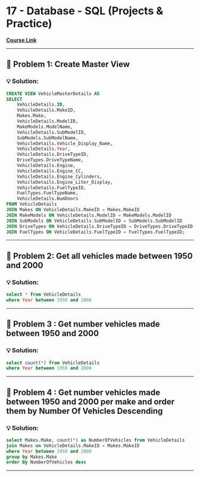 # 17 - Database - SQL (Projects & Practice)

**[Course Link](https://programmingadvices.com/courses/17-database-sql-practice)**

---

## 🚀 Problem 1: Create Master View

### 💡 Solution:
```sql
CREATE VIEW VehicleMasterDetails AS
SELECT 
    VehicleDetails.ID, 
    VehicleDetails.MakeID, 
    Makes.Make, 
    VehicleDetails.ModelID, 
    MakeModels.ModelName, 
    VehicleDetails.SubModelID, 
    SubModels.SubModelName,
    VehicleDetails.Vehicle_Display_Name, 
    VehicleDetails.Year, 
    VehicleDetails.DriveTypeID, 
    DriveTypes.DriveTypeName, 
    VehicleDetails.Engine, 
    VehicleDetails.Engine_CC,
    VehicleDetails.Engine_Cylinders, 
    VehicleDetails.Engine_Liter_Display, 
    VehicleDetails.FuelTypeID, 
    FuelTypes.FuelTypeName, 
    VehicleDetails.NumDoors
FROM VehicleDetails 
JOIN Makes ON VehicleDetails.MakeID = Makes.MakeID
JOIN MakeModels ON VehicleDetails.ModelID = MakeModels.ModelID
JOIN SubModels ON VehicleDetails.SubModelID = SubModels.SubModelID
JOIN DriveTypes ON VehicleDetails.DriveTypeID = DriveTypes.DriveTypeID
JOIN FuelTypes ON VehicleDetails.FuelTypeID = FuelTypes.FuelTypeID;
```

---

## 🚀 Problem 2: Get all vehicles made between 1950 and 2000

### 💡 Solution:
```sql
select * from VehicleDetails 
where Year between 1950 and 2000
```

---

## 🚀 Problem 3 : Get number vehicles made between 1950 and 2000

### 💡 Solution:
```sql
select count(*) from VehicleDetails 
where Year between 1950 and 2000
```

--- 

## 🚀 Problem 4 : Get number vehicles made between 1950 and 2000 per make and order them by Number Of Vehicles Descending

### 💡 Solution:
```sql
select Makes.Make, count(*) as NumberOfVehicles from VehicleDetails 
join Makes on VehicleDetails.MakeID = Makes.MakeID
where Year between 1950 and 2000
group by Makes.Make
order By NumberOfVehicles desc
```

--- 

